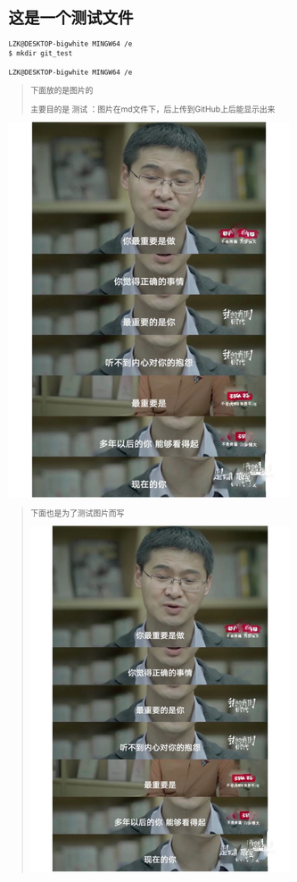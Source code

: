 # 这是一个测试文件

~~~sh
LZK@DESKTOP-bigwhite MINGW64 /e
$ mkdir git_test

LZK@DESKTOP-bigwhite MINGW64 /e

~~~

> 下面放的是图片的
>
> 主要目的是 测试 ：图片在md文件下，后上传到GitHub上后能显示出来

![test](https://raw.githubusercontent.com/lzkhahahh/test_use/master/img/test.jpg)

> 下面也是为了测试图片而写
>
> ![清华学生时间规划表](https://raw.githubusercontent.com/lzkhahahh/test_use/master/img/test.jpg)




